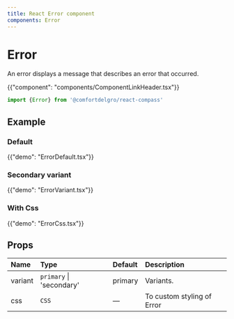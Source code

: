 ```yaml
---
title: React Error component
components: Error
---
```


# Error

<p class="description">An error displays a message that describes an error that occurred.</p>

{{"component": "components/ComponentLinkHeader.tsx"}}

```jsx
import {Error} from '@comfortdelgro/react-compass'
```

## Example

### Default

{{"demo": "ErrorDefault.tsx"}}

### Secondary variant

{{"demo": "ErrorVariant.tsx"}}

### With Css

{{"demo": "ErrorCss.tsx"}}

## Props

| Name    | Type                     | Default | Description                |
| :------ | :----------------------- | :------ | :------------------------- |
| variant | `primary` \| 'secondary' | primary | Variants.                  |
| css     | `CSS`                    | —       | To custom styling of Error |
